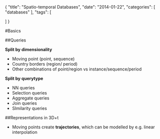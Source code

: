 {
  "title": "Spatio-temporal Databases",
  "date": "2014-01-22",
  "categories": [
    "databases"
  ],
  "tags": [
    
  ]
}

#Basics

##Queries

**Split by dimensionality**

- Moving point (point, sequence)
- Country borders (region/ period)
- Other combinations of point/region vs instance/sequence/period

**Split by querytype**

- NN queries
- Selection queries
- Aggregate queries
- Join queries
- SImilarity queries



##Representations in 3D+t

- Moving points create **trajectories**, which can be modelled by e.g. linear interpolation
